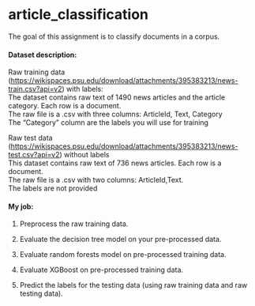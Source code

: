 # article_classification

The goal of this assignment is to classify documents in a corpus.  

#### Dataset description:  
Raw training data (https://wikispaces.psu.edu/download/attachments/395383213/news-train.csv?api=v2) with labels:  
The dataset contains raw text of 1490 news articles and the article category. Each row is a document.  
The raw file is a .csv with three columns: ArticleId, Text, Category   
The “Category” column are the labels you will use for training

Raw test data (https://wikispaces.psu.edu/download/attachments/395383213/news-test.csv?api=v2) without labels  
This dataset contains raw text of 736 news articles. Each row is a document.  
The raw file is a .csv with two columns: ArticleId,Text.  
The labels are not provided

#### My job:

1. Preprocess the raw training data.  

2. Evaluate the decision tree model on your pre-processed data.  

3. Evaluate random forests model on pre-processed training data.  

4. Evaluate XGBoost on pre-processed training data.

5. Predict the labels for the testing data (using raw training data and raw testing data). 
